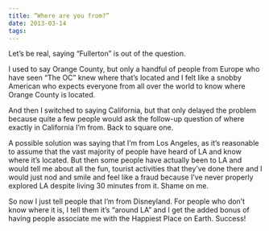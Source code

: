 ```yaml
---
title: “Where are you from?”
date: 2013-03-14
tags:
---
```


Let’s be real, saying “Fullerton” is out of the question.

I used to say Orange County, but only a handful of people from Europe who have seen “The OC” knew where that’s located and I felt like a snobby American who expects everyone from all over the world to know where Orange County is located.

And then I switched to saying California, but that only delayed the problem because quite a few people would ask the follow-up question of where exactly in California I’m from. Back to square one.

A possible solution was saying that I’m from Los Angeles, as it’s reasonable to assume that the vast majority of people have heard of LA and know where it’s located. But then some people have actually been to LA and would tell me about all the fun, tourist activities that they’ve done there and I would just nod and smile and feel like a fraud because I’ve never properly explored LA despite living 30 minutes from it. Shame on me.

So now I just tell people that I’m from Disneyland. For people who don’t know where it is, I tell them it’s “around LA” and I get the added bonus of having people associate me with the Happiest Place on Earth. Success!
